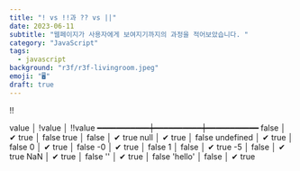 ```yaml
---
title: "! vs !!과 ?? vs ||"
date: 2023-06-11
subtitle: "웹페이지가 사용자에게 보여지기까지의 과정을 적어보았습니다. "
category: "JavaScript"
tags:
  - javascript
background: "r3f/r3f-livingroom.jpeg"
emoji: "🖥️"
draft: true
---
```


!!

 value     │  !value  │  !!value
━━━━━━━━━━━┿━━━━━━━━━━┿━━━━━━━━━━━
 false     │ ✔ true   │   false
 true      │   false  │ ✔ true
 null      │ ✔ true   │   false
 undefined │ ✔ true   │   false
 0         │ ✔ true   │   false
 -0        │ ✔ true   │   false
 1         │   false  │ ✔ true
 -5        │   false  │ ✔ true
 NaN       │ ✔ true   │   false
 ''        │ ✔ true   │   false
 'hello'   │   false  │ ✔ true

 